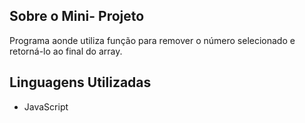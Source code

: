 
## Sobre o Mini- Projeto

Programa aonde utiliza função para remover o número selecionado e retorná-lo ao final do array.

## Linguagens Utilizadas

- JavaScript